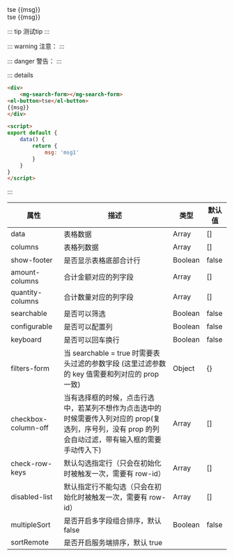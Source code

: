 

<el-card>
    <div>
        <mg-search-form></mg-search-form>
    <el-button>tse</el-button>
    {{msg}}
</div>
</el-card>


<script>
export default {
    data() {
        return {
            msg: 'msg112'
        }
    }
}
</script>

<div>
    <mg-search-form></mg-search-form>
<el-button>tse</el-button>
{{msg}}
</div>

<script>
export default {
    data() {
        return {
            msg: 'msg1'
        }
    }
}
</script>

::: tip
测试tip
:::

::: warning
注意：
:::

::: danger
警告：
:::

::: details
```html
<div>
    <mg-search-form></mg-search-form>
<el-button>tse</el-button>
{{msg}}
</div>

<script>
export default {
    data() {
        return {
            msg: 'msg1'
        }
    }
}
</script>
```
:::


| 属性                | 描述                                                                                                                                                  | 类型    | 默认值 |
| ------------------- | ----------------------------------------------------------------------------------------------------------------------------------------------------- | ------- | ------ |
| data                | 表格数据                                                                                                                                              | Array   | []     |
| columns             | 表格列数据                                                                                                                                            | Array   | []     |
| show-footer         | 是否显示表格底部合计行                                                                                                                                | Boolean | false  |
| amount-columns      | 合计金额对应的列字段                                                                                                                                  | Array   | []     |
| quantity-columns    | 合计数量对应的列字段                                                                                                                                  | Array   | []     |
| searchable          | 是否可以筛选                                                                                                                                          | Boolean | false  |
| configurable        | 是否可以配置列                                                                                                                                        | Boolean | false  |
| keyboard            | 是否可以回车换行                                                                                                                                      | Boolean | false  |
| filters-form        | 当 searchable = true 时需要表头过滤的参数字段 (这里过滤参数的 key 值需要和列对应的 prop 一致)                                                         | Object  | {}     |
| checkbox-column-off | 当有选择框的时候，点击行选中，若某列不想作为点击选中的时候需要传入列对应的 prop(复选列，序号列，没有 prop 的列会自动过滤，带有输入框的需要手动传入下) | Array   | []     |
| check-row-keys      | 默认勾选指定行（只会在初始化时被触发一次，需要有 row-id）                                                                                             | Array   | []     |
| disabled-list       | 默认指定行不能勾选（只会在初始化时被触发一次，需要有 row-id）                                                                                         | Array   | []     |
| multipleSort        | 是否开启多字段组合排序，默认 false                                                                                                                    | Boolean | false  |
| sortRemote          | 是否开启服务端排序，默认 true                  